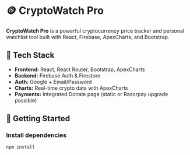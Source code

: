 # 🪙 CryptoWatch Pro

**CryptoWatch Pro** is a powerful cryptocurrency price tracker and personal watchlist tool built with React, Firebase, ApexCharts, and Bootstrap.

## 🔧 Tech Stack

- **Frontend:** React, React Router, Bootstrap, ApexCharts
- **Backend:** Firebase Auth & Firestore
- **Auth:** Google + Email/Password
- **Charts:** Real-time crypto data with ApexCharts
- **Payments:** Integrated Donate page (static or Razorpay upgrade possible)

## 🚀 Getting Started

### Install dependencies
```bash
npm install
